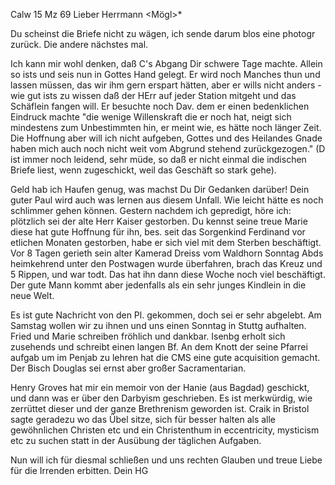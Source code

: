  Calw 15 Mz 69
Lieber Herrmann <Mögl>*

Du scheinst die Briefe nicht zu wägen, ich sende darum blos eine photogr zurück. Die andere nächstes mal.

Ich kann mir wohl denken, daß C's Abgang Dir schwere Tage machte. Allein so ists und seis nun in Gottes Hand gelegt. Er wird noch Manches thun und lassen müssen, das wir ihm gern erspart hätten, aber er wills nicht anders - wie gut ists zu wissen daß der HErr auf jeder Station mitgeht und das Schäflein fangen will. Er besuchte noch Dav. dem er einen bedenklichen Eindruck machte "die wenige Willenskraft die er noch hat, neigt sich mindestens zum Unbestimmten hin, er meint wie, es hätte noch länger Zeit. Die Hoffnung aber will ich nicht aufgeben, Gottes und des Heilandes Gnade haben mich auch noch nicht weit vom Abgrund stehend zurückgezogen." (D ist immer noch leidend, sehr müde, so daß er nicht einmal die indischen Briefe liest, wenn zugeschickt, weil das Geschäft so stark gehe).

Geld hab ich Haufen genug, was machst Du Dir Gedanken darüber! 
Dein guter Paul wird auch was lernen aus diesem Unfall. Wie leicht hätte es noch schlimmer gehen können. Gestern nachdem ich gepredigt, höre ich: plötzlich sei der alte Herr Kaiser gestorben. Du kennst seine treue Marie diese hat gute Hoffnung für ihn, bes. seit das Sorgenkind Ferdinand vor etlichen Monaten gestorben, habe er sich viel mit dem Sterben beschäftigt. Vor 8 Tagen gerieth sein alter Kamerad Dreiss vom Waldhorn Sonntag Abds heimkehrend unter den Postwagen wurde überfahren, brach das Kreuz und 5 Rippen, und war todt. Das hat ihn dann diese Woche noch viel beschäftigt. Der gute Mann kommt aber jedenfalls als ein sehr junges Kindlein in die neue Welt.

Es ist gute Nachricht von den Pl. gekommen, doch sei er sehr abgelebt. Am Samstag wollen wir zu ihnen und uns einen Sonntag in Stuttg aufhalten. 
Fried und Marie schreiben fröhlich und dankbar. Isenbg erholt sich zusehends und schreibt einen langen Bf. An dem Knott der seine Pfarrei aufgab um im Penjab zu lehren hat die CMS eine gute acquisition gemacht. Der Bisch Douglas sei ernst aber großer Sacramentarian.

Henry Groves hat mir ein memoir von der Hanie (aus Bagdad) geschickt, und dann was er über den Darbyism geschrieben. Es ist merkwürdig, wie zerrüttet dieser und der ganze Brethrenism geworden ist. Craik in Bristol sagte geradezu wo das Übel sitze, sich für besser halten als alle gewöhnlichen Christen etc und ein Christenthum in eccentricity, mysticism etc zu suchen statt in der Ausübung der täglichen Aufgaben.

Nun will ich für diesmal schließen und uns rechten Glauben und treue Liebe für die Irrenden erbitten.
 Dein HG
